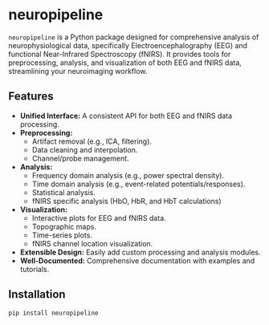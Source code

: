 # neuropipeline

`neuropipeline` is a Python package designed for comprehensive analysis of neurophysiological data, specifically Electroencephalography (EEG) and functional Near-Infrared Spectroscopy (fNIRS). It provides tools for preprocessing, analysis, and visualization of both EEG and fNIRS data, streamlining your neuroimaging workflow.

## Features

* **Unified Interface:** A consistent API for both EEG and fNIRS data processing.
* **Preprocessing:**
    * Artifact removal (e.g., ICA, filtering).
    * Data cleaning and interpolation.
    * Channel/probe management.
* **Analysis:**
    * Frequency domain analysis (e.g., power spectral density).
    * Time domain analysis (e.g., event-related potentials/responses).
    * Statistical analysis.
    * fNIRS specific analysis (HbO, HbR, and HbT calculations)
* **Visualization:**
    * Interactive plots for EEG and fNIRS data.
    * Topographic maps.
    * Time-series plots.
    * fNIRS channel location visualization.
* **Extensible Design:** Easily add custom processing and analysis modules.
* **Well-Documented:** Comprehensive documentation with examples and tutorials.

## Installation

```bash
pip install neuropipeline